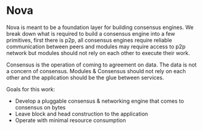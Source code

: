 # Nova

Nova is meant to be a foundation layer for building consensus engines. We break down what is required to build a consensus engine into a few primitives, first there is p2p, all consensus engines require reliable communication between peers and modules may require access to p2p network but modules should not rely on each other to execute their work.

Consensus is the operation of coming to agreement on data. The data is not a concern of consensus. Modules & Consensus should not rely on each other and the application should be the glue between services.

Goals for this work:

* Develop a pluggable consensus & networking engine that comes to consensus on bytes
* Leave block and head construction to the application
* Operate with minimal resource consumption

